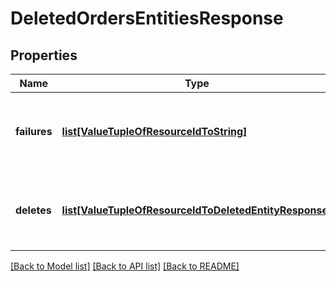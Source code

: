 # DeletedOrdersEntitiesResponse

## Properties
Name | Type | Description | Notes
------------ | ------------- | ------------- | -------------
**failures** | [**list[ValueTupleOfResourceIdToString]**](ValueTupleOfResourceIdToString.md) | Failed resource IDs, with their associated failures. | [optional] 
**deletes** | [**list[ValueTupleOfResourceIdToDeletedEntityResponse]**](ValueTupleOfResourceIdToDeletedEntityResponse.md) | Successfully deleted resource IDs, with associated responses. | [optional] 

[[Back to Model list]](../README.md#documentation-for-models) [[Back to API list]](../README.md#documentation-for-api-endpoints) [[Back to README]](../README.md)


